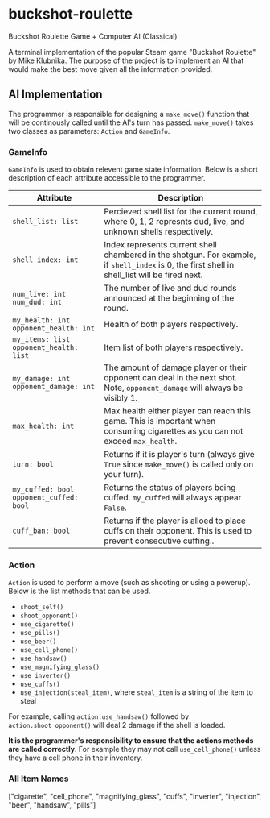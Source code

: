 # buckshot-roulette
Buckshot Roulette Game + Computer AI (Classical)

A terminal implementation of the popular Steam game "Buckshot Roulette" by Mike Klubnika. The purpose of the project is to implement an AI that would make the best move given all the information provided. 

## AI Implementation
The programmer is responsible for designing a ```make_move()``` function that will be continously called until the AI's turn has passed. ```make_move()``` takes two classes as parameters: ```Action``` and ```GameInfo```. 

### GameInfo
```GameInfo``` is used to obtain relevent game state information. Below is a short description of each attribute accessible to the programmer. 

| Attribute       | Description |
|-----------------|-----------------|
| ```shell_list: list```  | Percieved shell list for the current round, where 0, 1, 2 represnts dud, live, and unknown shells respectively.| 
| ```shell_index: int``` | Index represents current shell chambered in the shotgun. For example, if `shell_index` is 0, the first shell in shell_list will be fired next. | 
| ```num_live: int``` ```num_dud: int``` | The number of live and dud rounds announced at the beginning of the round.| 
| ```my_health: int``` ```opponent_health: int``` | Health of both players respectively.| 
| ```my_items: list``` ```opponent_health: list``` | Item list of both players respectively.| 
| ```my_damage: int``` ```opponent_damage: int``` | The amount of damage player or their opponent can deal in the next shot. Note, ```opponent_damage``` will always be visibly 1.| 
| ```max_health: int```| Max health either player can reach this game. This is important when consuming cigarettes as you can not exceed ```max_health```.| 
| ```turn: bool```|Returns if it is player's turn (always give ```True``` since ```make_move()``` is called only on your turn).| 
| ```my_cuffed: bool``` ```opponent_cuffed: bool``` | Returns the status of players being cuffed. ```my_cuffed``` will always appear ```False```.| 
| ```cuff_ban: bool```|Returns if the player is alloed to place cuffs on their opponent. This is used to prevent consecutive cuffing..| 


### Action
```Action``` is used to perform a move (such as shooting or using a powerup). Below is the list methods that can be used.
* ```shoot_self()```
* ```shoot_opponent()```
* ```use_cigarette()```
* ```use_pills()```
* ```use_beer()```
* ```use_cell_phone()```
* ```use_handsaw()```
* ```use_magnifying_glass()```
* ```use_inverter()```
* ```use_cuffs()```
* ```use_injection(steal_item)```, where ```steal_item``` is a string of the item to steal

For example, calling ```action.use_handsaw()``` followed by ```action.shoot_opponent()``` will deal 2 damage if the shell is loaded. 

**It is the programmer's responsibility to ensure that the actions methods are called correctly**. For example they may not call ```use_cell_phone()``` unless they have a cell phone in their inventory. 

### All Item Names
["cigarette", "cell_phone", "magnifying_glass", "cuffs", "inverter", "injection", "beer", "handsaw", "pills"] 




